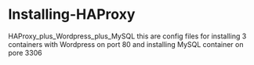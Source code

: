 # Installing-HAProxy
HAProxy_plus_Wordpress_plus_MySQL
this are config files for installing 3 containers with Wordpress on port 80 and installing MySQL container on pore 3306
